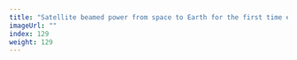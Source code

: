 ```yaml
---
title: "Satellite beamed power from space to Earth for the first time ever"
imageUrl: ""
index: 129
weight: 129
---
```

